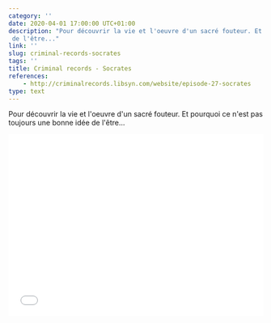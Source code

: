 ```yaml
---
category: ''
date: 2020-04-01 17:00:00 UTC+01:00
description: "Pour découvrir la vie et l'oeuvre d'un sacré fouteur. Et pourquoi ce n'est pas toujours une bonne idée
 de l'être..."
link: ''
slug: criminal-records-socrates
tags: ''
title: Criminal records - Socrates
references:
    - http://criminalrecords.libsyn.com/website/episode-27-socrates
type: text
---
```


Pour découvrir la vie et l'oeuvre d'un sacré fouteur. Et pourquoi ce n'est pas toujours une bonne idée de l'être...

<iframe style="border: none" src="//html5-player.libsyn.com/embed/episode/id/11351321/height/360/theme/custom/thumbnail/yes/direction/backward/render-playlist/no/custom-color/000000/" height="360" width="100%" scrolling="no"  allowfullscreen webkitallowfullscreen mozallowfullscreen oallowfullscreen msallowfullscreen></iframe>